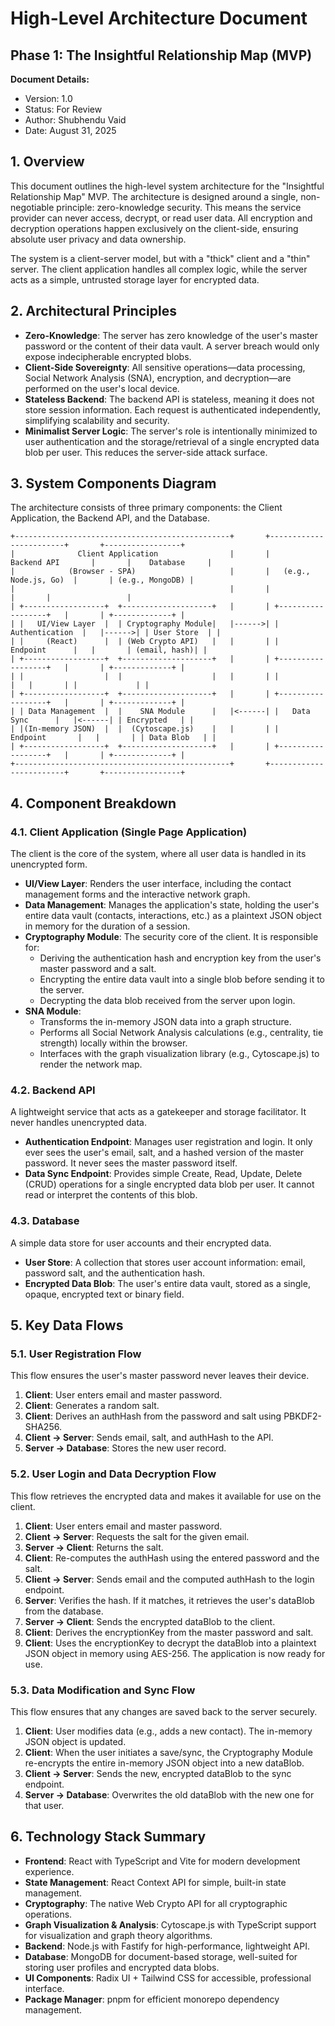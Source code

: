 # High-Level Architecture Document

## Phase 1: The Insightful Relationship Map (MVP)

**Document Details:**
- Version: 1.0
- Status: For Review
- Author: Shubhendu Vaid
- Date: August 31, 2025

## 1. Overview

This document outlines the high-level system architecture for the "Insightful Relationship Map" MVP. The architecture is designed around a single, non-negotiable principle: zero-knowledge security. This means the service provider can never access, decrypt, or read user data. All encryption and decryption operations happen exclusively on the client-side, ensuring absolute user privacy and data ownership.

The system is a client-server model, but with a "thick" client and a "thin" server. The client application handles all complex logic, while the server acts as a simple, untrusted storage layer for encrypted data.

## 2. Architectural Principles

- **Zero-Knowledge**: The server has zero knowledge of the user's master password or the content of their data vault. A server breach would only expose indecipherable encrypted blobs.
- **Client-Side Sovereignty**: All sensitive operations—data processing, Social Network Analysis (SNA), encryption, and decryption—are performed on the user's local device.
- **Stateless Backend**: The backend API is stateless, meaning it does not store session information. Each request is authenticated independently, simplifying scalability and security.
- **Minimalist Server Logic**: The server's role is intentionally minimized to user authentication and the storage/retrieval of a single encrypted data blob per user. This reduces the server-side attack surface.

## 3. System Components Diagram

The architecture consists of three primary components: the Client Application, the Backend API, and the Database.

```
+------------------------------------------------+       +------------------------+       +-----------------+
|              Client Application                |       |      Backend API       |       |    Database     |
|            (Browser - SPA)                     |       |   (e.g., Node.js, Go)  |       | (e.g., MongoDB) |
|                                                |       |                        |       |                 |
| +------------------+  +--------------------+   |       | +------------------+   |       | +-------------+ |
| |   UI/View Layer  |  | Cryptography Module|   |------>| |  Authentication  |   |------>| | User Store  | |
| |     (React)      |  | (Web Crypto API)   |   |       | |    Endpoint      |   |       | (email, hash)| |
| +------------------+  +--------------------+   |       | +------------------+   |       | +-------------+ |
| |                  |  |                    |   |       | |                  |   |       | |             | |
| +------------------+  +--------------------+   |       | +------------------+   |       | +-------------+ |
| | Data Management  |  |    SNA Module      |   |<------| |   Data Sync      |   |<------| | Encrypted   | |
| |(In-memory JSON)  |  |  (Cytoscape.js)    |   |       | |   Endpoint       |   |       | | Data Blob   | |
| +------------------+  +--------------------+   |       | +------------------+   |       | +-------------+ |
+------------------------------------------------+       +------------------------+       +-----------------+
```

## 4. Component Breakdown

### 4.1. Client Application (Single Page Application)

The client is the core of the system, where all user data is handled in its unencrypted form.

- **UI/View Layer**: Renders the user interface, including the contact management forms and the interactive network graph.
- **Data Management**: Manages the application's state, holding the user's entire data vault (contacts, interactions, etc.) as a plaintext JSON object in memory for the duration of a session.
- **Cryptography Module**: The security core of the client. It is responsible for:
  - Deriving the authentication hash and encryption key from the user's master password and a salt.
  - Encrypting the entire data vault into a single blob before sending it to the server.
  - Decrypting the data blob received from the server upon login.
- **SNA Module**:
  - Transforms the in-memory JSON data into a graph structure.
  - Performs all Social Network Analysis calculations (e.g., centrality, tie strength) locally within the browser.
  - Interfaces with the graph visualization library (e.g., Cytoscape.js) to render the network map.

### 4.2. Backend API

A lightweight service that acts as a gatekeeper and storage facilitator. It never handles unencrypted data.

- **Authentication Endpoint**: Manages user registration and login. It only ever sees the user's email, salt, and a hashed version of the master password. It never sees the master password itself.
- **Data Sync Endpoint**: Provides simple Create, Read, Update, Delete (CRUD) operations for a single encrypted data blob per user. It cannot read or interpret the contents of this blob.

### 4.3. Database

A simple data store for user accounts and their encrypted data.

- **User Store**: A collection that stores user account information: email, password salt, and the authentication hash.
- **Encrypted Data Blob**: The user's entire data vault, stored as a single, opaque, encrypted text or binary field.

## 5. Key Data Flows

### 5.1. User Registration Flow

This flow ensures the user's master password never leaves their device.

1. **Client**: User enters email and master password.
2. **Client**: Generates a random salt.
3. **Client**: Derives an authHash from the password and salt using PBKDF2-SHA256.
4. **Client → Server**: Sends email, salt, and authHash to the API.
5. **Server → Database**: Stores the new user record.

### 5.2. User Login and Data Decryption Flow

This flow retrieves the encrypted data and makes it available for use on the client.

1. **Client**: User enters email and master password.
2. **Client → Server**: Requests the salt for the given email.
3. **Server → Client**: Returns the salt.
4. **Client**: Re-computes the authHash using the entered password and the salt.
5. **Client → Server**: Sends email and the computed authHash to the login endpoint.
6. **Server**: Verifies the hash. If it matches, it retrieves the user's dataBlob from the database.
7. **Server → Client**: Sends the encrypted dataBlob to the client.
8. **Client**: Derives the encryptionKey from the master password and salt.
9. **Client**: Uses the encryptionKey to decrypt the dataBlob into a plaintext JSON object in memory using AES-256. The application is now ready for use.

### 5.3. Data Modification and Sync Flow

This flow ensures that any changes are saved back to the server securely.

1. **Client**: User modifies data (e.g., adds a new contact). The in-memory JSON object is updated.
2. **Client**: When the user initiates a save/sync, the Cryptography Module re-encrypts the entire in-memory JSON object into a new dataBlob.
3. **Client → Server**: Sends the new, encrypted dataBlob to the sync endpoint.
4. **Server → Database**: Overwrites the old dataBlob with the new one for that user.

## 6. Technology Stack Summary

- **Frontend**: React with TypeScript and Vite for modern development experience.
- **State Management**: React Context API for simple, built-in state management.
- **Cryptography**: The native Web Crypto API for all cryptographic operations.
- **Graph Visualization & Analysis**: Cytoscape.js with TypeScript support for visualization and graph theory algorithms.
- **Backend**: Node.js with Fastify for high-performance, lightweight API.
- **Database**: MongoDB for document-based storage, well-suited for storing user profiles and encrypted data blobs.
- **UI Components**: Radix UI + Tailwind CSS for accessible, professional interface.
- **Package Manager**: pnpm for efficient monorepo dependency management.